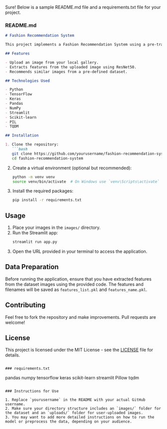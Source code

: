 Sure! Below is a sample README.md file and a requirements.txt file for your project.

### README.md

```markdown
# Fashion Recommendation System

This project implements a Fashion Recommendation System using a pre-trained ResNet50 model for feature extraction from images. The system utilizes a Nearest Neighbors algorithm to recommend similar fashion items based on an uploaded image.

## Features

- Upload an image from your local gallery.
- Extracts features from the uploaded image using ResNet50.
- Recommends similar images from a pre-defined dataset.

## Technologies Used

- Python
- TensorFlow
- Keras
- Pandas
- NumPy
- Streamlit
- Scikit-learn
- PIL
- TQDM

## Installation

1. Clone the repository:
   ```bash
   git clone https://github.com/yourusername/fashion-recommendation-system.git
   cd fashion-recommendation-system
   ```

2. Create a virtual environment (optional but recommended):
   ```bash
   python -m venv venv
   source venv/bin/activate  # On Windows use `venv\Scripts\activate`
   ```

3. Install the required packages:
   ```bash
   pip install -r requirements.txt
   ```

## Usage

1. Place your images in the `images/` directory.
2. Run the Streamlit app:
   ```bash
   streamlit run app.py
   ```
3. Open the URL provided in your terminal to access the application.

## Data Preparation

Before running the application, ensure that you have extracted features from the dataset images using the provided code. The features and filenames will be saved as `features_list.pkl` and `features_name.pkl`.

## Contributing

Feel free to fork the repository and make improvements. Pull requests are welcome!

## License

This project is licensed under the MIT License - see the [LICENSE](LICENSE) file for details.
```

### requirements.txt

```
pandas
numpy
tensorflow
keras
scikit-learn
streamlit
Pillow
tqdm
```

### Instructions for Use

1. Replace `yourusername` in the README with your actual GitHub username.
2. Make sure your directory structure includes an `images/` folder for the dataset and an `uploads/` folder for user-uploaded images.
3. You may want to add more detailed instructions on how to run the model or preprocess the data, depending on your audience.
